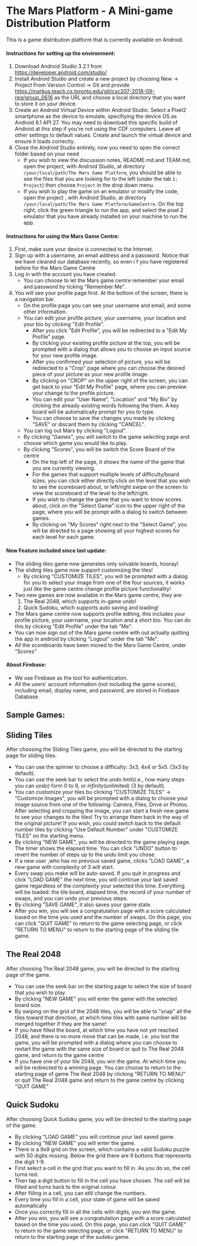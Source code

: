 # The Mars Platform - A Mini-game Distribution Platform

This is a game distribution platform that is currently available on Android.

#### Instructions for setting up the environment:
1. Download Android Studio 3.2.1 from https://developer.android.com/studio/
2. Install Android Studio and create a new project by choosing New ->
Project From Version Control -> Git and provide
https://markus.teach.cs.toronto.edu/git/csc207-2018-09-reg/group_0616
as the URL and choose a local directory that you want to store it on your device.
3. Create an Android Virtual Device within Android Studio.
Select a Pixel2 smartphone as the device to emulate, specifiying the device
OS as Android 8.1 API 27. You may need to download this specific build of Android
at this step if you're not using the CDF computers. Leave all other settings
to default values. Create and launch the virtual device and ensure it loads correctly.
4. Close the Android Studio entirely, now you need to open the correct folder based on your need
    * If you wish to view the discussion notes, README.md and TEAM.md, open the project,
     with Android Studio, at directory ```/your/local/path/The Mars Game Platform```,
     you should be able to see the files that you are looking for to the left
     \(under the tab ```1: Project```) then choose ```Project``` in the drop down menu.
    * If you wish to play the game on an emulator or modify the code, open the project ,
    with Android Studio, at directory ```/your/local/path/The Mars Game Platform/GameCentre```.
     On the top right, click the green triangle to run the app,
     and select the pixel 2 emulator that you have already installed on your
     machine to run the app.

#### Instructions for using the Mars Game Centre:
1. First, make sure your device is connected to the Internet.<br/>
2. Sign up with a username, an email address and a password.
Notice that we have cleaned our database recently, so even i
f you have registered before for the Mars Game Centre<br/>
3. Log in with the account you have created.<br/>
     * You can choose to let the Mars game centre remember your email
     and password by ticking "Remember Me".
4. You will see your profile page first. At the bottom of the screen, there is a navigation bar.<br/>
     * On the profile page you can see your username and email, and some other information.
     * You can edit your profile picture, your username, your location and your bio by clicking "Edit Profile".
        * After you click "Edit Profile", you will be redirected to a "Edit My Profile" page.
        * By clicking your existing profile picture at the top, you will be prompted with a dialog that allows you to choose an input source for your new profile image.
        * After you confirmed your selection of picture, you will be redirected to a "Crop" page where you can choose the desired piece of your picture as your new profile image.
        * By clicking on "CROP" on the upper right of the screen, you can get back to your "Edit My Profile" page, where you can preview your change to the profile picture.
        * You can edit your "User Name", "Location" and "My Bio" by clicking the already existing words following the them. A key board will be automatically prompt for you to type.
        * You can choose to save the changes you made by clicking "SAVE"
        or discard them by clicking "CANCEL".
     * You can log out Mars by clicking "Logout".
     * By clicking "Games", you will switch to the game selecting page and choose which game you would like to play.
     * By clicking "Scores", you will be switch the Score Board of the centre
        * On the top left of the page, it shows the name of the game that you are currently viewing.
        * For the games that support multiple levels of difficulty/board sizes, you can click either directly click on the level that you wish to see the scoreboard about, or left/right swipe on the screen to view the scoreboard of the level to the left/right.
        * If you wish to change the game that you want to know scores about, click on the "Select Game" icon to the upper right of the page, where you will be prompt with a dialog to switch between games.
        * By clicking on "My Scores" right next to the "Select Game", you will be directed to a page showing all your highest scores for each level for each game.

#### New Feature included since last update:
* The sliding tiles game now generates only solvable boards, hooray!
* The sliding tiles game now support customizing the tiles!
    * By clicking "CUSTOMIZE TILES", you will be prompted with a dialog for you to select your image from one of the four sources, it works just like the game centre change profile picture functionality!
* Two new games are now available in the Mars game centre, they are: <br />
    1. The Real 2048, which supports in-game undo!
    2. Quick Sudoku, which supports auto saving and loading!
* The Mars game centre now supports profile editing, this includes your profile picture, your username, your location and a short bio. You can do this by clicking "Edit Profile" under the tab "Me".
* You can now sign out of the Mars game centre with out actually quitting the app in android by clicking "Logout" under the tab "Me".
* All the scoreboards have been moved to the Mars Game Centre, under "Scores"

#### About Firebase:
* We use Firebase as the tool for authentication.
* All the users' account information (not including the game scores), including email, display name, and password, are stored in Firebase Database.
## Sample Games:
## Sliding Tiles
After choosing the Sliding Tiles game, you will be directed to the
 starting page for sliding tiles.
- You can use the spinner to choose a difficulty: 3x3, 4x4 or 5x5. (3x3 by default).
- You can use the seek bar to select the undo limit(i.e.,
how many steps you can undo) form 0 to 9, or *infinity*(unlimited) (3 by default).
- You can customize your tiles bu clicking "CUSTOMIZE TILES" -> "Customize Images",
you will be prompted with a dialog to choose your image source from one of the following:
Camera, Files, Drive or Photos. After selecting and cropping the image, you can start a
fresh new game to see your changes to the tiles! Try to arrange them back in the way of
the original picture! If you wish, you could switch back to the default number tiles by
clicking "Use Default Number" under "CUSTOMIZE TILES" on the starting menu.
- By clicking "NEW GAME", you will be directed to the game playing page.
The timer shows the elapsed time. You can click "UNDO"
button to revert the number of steps up to the undo limit you chose.
- If a new user ,who has no previous saved game, clicks "LOAD GAME",
 a new game with complexity of 3 will start.
- Every swap you make will be auto-saved. If you quit in progress
and click "LOAD GAME" the next time,
you will continue your last saved game regardless of the complexity
your selected this time.
Everything will be loaded: the tile board, elapsed time, the record
of your number of swaps, and you can undo your previous steps.
- By clicking "SAVE GAME", it also saves your game state.
- After you win, you will see a congratulation page with a score calculated
based on the time you used and the number of swaps. On this page, you can click "QUIT GAME"
to return to the game selecting page, or click "RETURN TO MENU" to
return to the starting page of the sliding tile game.

## The Real 2048
After choosing The Real 2048 game, you will be directed to the starting page of the game. <br/>
- You can use the seek bar on the starting page to select the size of board that you wish to play.
- By clicking "NEW GAME" you will enter the game with the selected board size.
- By swiping on the grid of the 2048 tiles, you will be able to "snap" all the tiles
toward that direction, at which time tiles with same number will be merged together if they are the same!
- If you have filled the board, at which time you have not yet reached 2048,
and there is no more move that can be made, i.e. you lost the game,
you will be prompted with a dialog where you can choose to restart the
game with the same size of board or quit to The Real 2048 game, and return to the game centre
- If you have one of your tile 2048, you win the game. At which time you
will be redirected to a winning page. You can choose to return to the starting page of
game The Real 2048 by clicking "RETURN TO MENU" or quit The Real 2048 game and
return to the game centre by clicking "QUIT GAME"

## Quick Sudoku
After choosing Quick Sudoku game, you will be directed to the starting page of the game. <br/>
- By clicking "LOAD GAME" you will continue your last saved game.
- By clicking "NEW GAME" you will enter the game.
- There is a 9x9 grid on the screen, which contains a valid Sudoku puzzle with 50 digits missing. Below the grid
there are 9 buttons that represents the digit 1-9.
- First select a cell in the grid that you want to fill in. As you do so, the cell turns red.
- Then tap a digit button to fill in the cell you have chosen. The cell will
be filled and turns back to the original colour.
- After filling in a cell, you can still change the numbers.
- Every time you fill in a cell, your state of game will be saved automatically
- Once you correctly fill in all the cells with digits, you win the game.
- After you win, you will see a congratulation page with a score calculated
based on the time you used. On this page, you can click "QUIT GAME"
to return to the game selecting page, or click "RETURN TO MENU" to
return to the starting page of the sudoku game.
